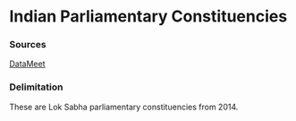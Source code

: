 # Indian Parliamentary Constituencies

### Sources
[DataMeet](https://github.com/datameet/maps/tree/master/parliamentary-constituencies)

### Delimitation
These are Lok Sabha parliamentary constituencies from 2014.